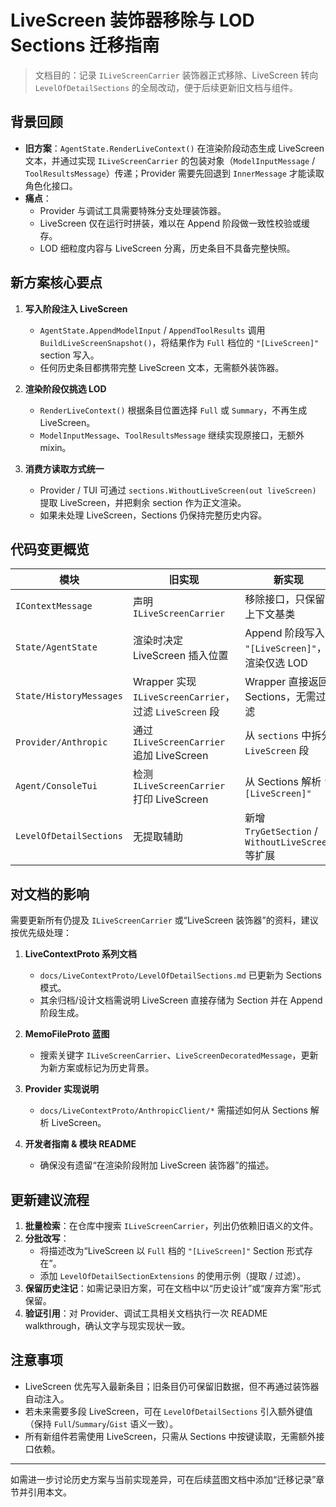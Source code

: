 # LiveScreen 装饰器移除与 LOD Sections 迁移指南

> 文档目的：记录 `ILiveScreenCarrier` 装饰器正式移除、LiveScreen 转向 `LevelOfDetailSections` 的全局改动，便于后续更新旧文档与组件。

## 背景回顾

- **旧方案**：`AgentState.RenderLiveContext()` 在渲染阶段动态生成 LiveScreen 文本，并通过实现 `ILiveScreenCarrier` 的包装对象（`ModelInputMessage` / `ToolResultsMessage`）传递；Provider 需要先回退到 `InnerMessage` 才能读取角色化接口。
- **痛点**：
  - Provider 与调试工具需要特殊分支处理装饰器。
  - LiveScreen 仅在运行时拼装，难以在 Append 阶段做一致性校验或缓存。
  - LOD 细粒度内容与 LiveScreen 分离，历史条目不具备完整快照。

## 新方案核心要点

1. **写入阶段注入 LiveScreen**
   - `AgentState.AppendModelInput` / `AppendToolResults` 调用 `BuildLiveScreenSnapshot()`，将结果作为 `Full` 档位的 `"[LiveScreen]"` section 写入。
   - 任何历史条目都携带完整 LiveScreen 文本，无需额外装饰器。

2. **渲染阶段仅挑选 LOD**
   - `RenderLiveContext()` 根据条目位置选择 `Full` 或 `Summary`，不再生成 LiveScreen。
   - `ModelInputMessage`、`ToolResultsMessage` 继续实现原接口，无额外 mixin。

3. **消费方读取方式统一**
   - Provider / TUI 可通过 `sections.WithoutLiveScreen(out liveScreen)` 提取 LiveScreen，并把剩余 section 作为正文渲染。
   - 如果未处理 LiveScreen，Sections 仍保持完整历史内容。

## 代码变更概览

| 模块 | 旧实现 | 新实现 |
| --- | --- | --- |
| `IContextMessage` | 声明 `ILiveScreenCarrier` | 移除接口，只保留上下文基类 |
| `State/AgentState` | 渲染时决定 LiveScreen 插入位置 | Append 阶段写入 `"[LiveScreen]"`，渲染仅选 LOD |
| `State/HistoryMessages` | Wrapper 实现 `ILiveScreenCarrier`，过滤 `LiveScreen` 段 | Wrapper 直接返回 Sections，无需过滤 |
| `Provider/Anthropic` | 通过 `ILiveScreenCarrier` 追加 LiveScreen | 从 `sections` 中拆分 `LiveScreen` 段 |
| `Agent/ConsoleTui` | 检测 `ILiveScreenCarrier` 打印 LiveScreen | 从 Sections 解析 `"[LiveScreen]"` |
| `LevelOfDetailSections` | 无提取辅助 | 新增 `TryGetSection` / `WithoutLiveScreen` 等扩展 |

## 对文档的影响

需要更新所有仍提及 `ILiveScreenCarrier` 或“LiveScreen 装饰器”的资料，建议按优先级处理：

1. **LiveContextProto 系列文档**
   - `docs/LiveContextProto/LevelOfDetailSections.md` 已更新为 Sections 模式。
   - 其余归档/设计文档需说明 LiveScreen 直接存储为 Section 并在 Append 阶段生成。

2. **MemoFileProto 蓝图**
   - 搜索关键字 `ILiveScreenCarrier`、`LiveScreenDecoratedMessage`，更新为新方案或标记为历史背景。

3. **Provider 实现说明**
   - `docs/LiveContextProto/AnthropicClient/*` 需描述如何从 Sections 解析 LiveScreen。

4. **开发者指南 & 模块 README**
   - 确保没有遗留“在渲染阶段附加 LiveScreen 装饰器”的描述。

## 更新建议流程

1. **批量检索**：在仓库中搜索 `ILiveScreenCarrier`，列出仍依赖旧语义的文件。
2. **分批改写**：
   - 将描述改为“LiveScreen 以 `Full` 档的 `"[LiveScreen]"` Section 形式存在”。
   - 添加 `LevelOfDetailSectionExtensions` 的使用示例（提取 / 过滤）。
3. **保留历史注记**：如需记录旧方案，可在文档中以“历史设计”或“废弃方案”形式保留。
4. **验证引用**：对 Provider、调试工具相关文档执行一次 README walkthrough，确认文字与现实现状一致。

## 注意事项

- LiveScreen 优先写入最新条目；旧条目仍可保留旧数据，但不再通过装饰器自动注入。
- 若未来需要多段 LiveScreen，可在 `LevelOfDetailSections` 引入额外键值（保持 `Full`/`Summary`/`Gist` 语义一致）。
- 所有新组件若需使用 LiveScreen，只需从 Sections 中按键读取，无需额外接口依赖。

---

如需进一步讨论历史方案与当前实现差异，可在后续蓝图文档中添加“迁移记录”章节并引用本文。
